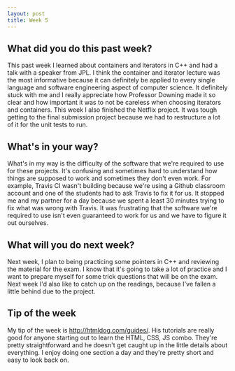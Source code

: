 ```yaml
---
layout: post
title: Week 5
---
```


## What did you do this past week?


This past week I learned about containers and iterators in C++ and had a talk with a speaker from JPL. I think the container and iterator lecture was the most informative because it can definitely be applied to every single language and software engineering aspect of computer science. It definitely stuck with me and I really appreciate how Professor Downing made it so clear and how important it was to not be careless when choosing iterators and containers. This week I also finished the Netflix project. It was tough getting to the final submission project because we had to restructure a lot of it for the unit tests to run.

## What's in your way?


What's in my way is the difficulty of the software that we're required to use for these projects. It's confusing and sometimes hard to understand how things are supposed to work and sometimes they don't even work. For example, Travis CI wasn't building because we're using a Github classroom account and one of the students had to ask Travis to fix it for us. It stopped me and my partner for a day because we spent a least 30 minutes trying to fix what was wrong with Travis. It was frustrating that the software we're required to use isn't even guaranteed to work for us and we have to figure it out ourselves.


## What will you do next week?


Next week, I plan to being practicing some pointers in C++ and reviewing the material for the exam. I know that it's going to take a lot of practice and I want to prepare myself for some trick questions that will be on the exam. Next week I'd also like to catch up on the readings, because I've fallen a little behind due to the project.


## Tip of the week


My tip of the week is <http://htmldog.com/guides/>. His tutorials are really good for anyone starting out to learn the HTML, CSS, JS combo. They're pretty straightforward and he doesn't get caught up in the little details about everything. I enjoy doing one section a day and they're pretty short and easy to look back on. 


